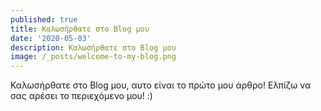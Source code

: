 ```yaml
---
published: true
title: Καλωσήρθατε στο Blog μου
date: '2020-05-03'
description: Καλωσήρθατε στο Blog μου
image: /_posts/welcome-to-my-blog.png
---
```

Καλωσήρθατε στο Blog μου, αυτο είναι το πρώτο μου άρθρο! Ελπίζω να σας αρέσει το περιεχόμενο μου! :) 